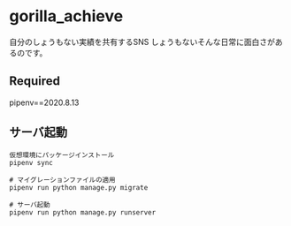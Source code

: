# gorilla_achieve

自分のしょうもない実績を共有するSNS
しょうもないそんな日常に面白さがあるのです。

## Required

pipenv==2020.8.13

## サーバ起動
```shell script
仮想環境にパッケージインストール
pipenv sync

# マイグレーションファイルの適用
pipenv run python manage.py migrate

# サーバ起動
pipenv run python manage.py runserver
```
